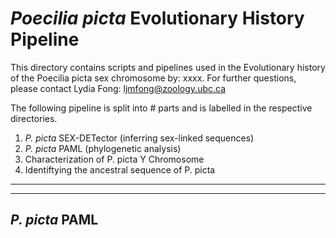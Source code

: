 # _Poecilia picta_ Evolutionary History Pipeline
This directory contains scripts and pipelines used in the Evolutionary history of the Poecilia picta sex chromosome by: xxxx.
For further questions, please contact Lydia Fong: ljmfong@zoology.ubc.ca

The following pipeline is split into # parts and is labelled in the respective directories.

1. _P. picta_ SEX-DETector (inferring sex-linked sequences)
2. _P. picta_ PAML (phylogenetic analysis)
3. Characterization of P. picta Y Chromosome
4. Identiftying the ancestral sequence of P. picta
--------------------------------------------------------------------------------------------------------------------------------------------------------------------

--------------------------------------------------------------------------------------------------------------------------------------------------------------------

## _P. picta_ PAML
